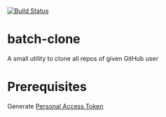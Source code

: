 [![Build Status](https://dev.azure.com/adam0942/adam/_apis/build/status/AdamHepner.batch-clone?branchName=master)](https://dev.azure.com/adam0942/adam/_build/latest?definitionId=1&branchName=master)

# batch-clone
A small utility to clone all repos of given GitHub user

# Prerequisites
Generate [Personal Access Token](https://help.github.com/en/articles/creating-a-personal-access-token-for-the-command-line)

